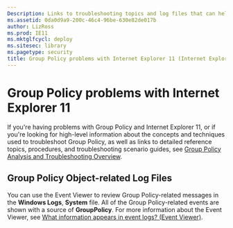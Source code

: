 ```yaml
---
Description: Links to troubleshooting topics and log files that can help address Group Policy problems with Internet Explorer 11.
ms.assetid: 0da0d9a9-200c-46c4-96be-630e82de017b
author: LizRoss
ms.prod: IE11
ms.mktglfcycl: deploy
ms.sitesec: library
ms.pagetype: security
title: Group Policy problems with Internet Explorer 11 (Internet Explorer 11 for IT Pros)
---
```


# Group Policy problems with Internet Explorer 11
If you're having problems with Group Policy and Internet Explorer 11, or if you're looking for high-level information about the concepts and techniques used to troubleshoot Group Policy, as well as links to detailed reference topics, procedures, and troubleshooting scenario guides, see [Group Policy Analysis and Troubleshooting Overview](http://go.microsoft.com/fwlink/p/?LinkId=279872).

## Group Policy Object-related Log Files
You can use the Event Viewer to review Group Policy-related messages in the **Windows Logs**, **System** file. All of the Group Policy-related events are shown with a source of **GroupPolicy**. For more information about the Event Viewer, see [What information appears in event logs? (Event Viewer)](http://go.microsoft.com/fwlink/p/?LinkId=294917).

 

 



